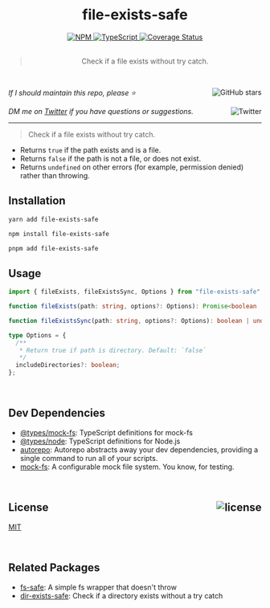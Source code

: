 <!--BEGIN HEADER-->
<div id="top" align="center">
  <h1>file-exists-safe</h1>
  <a href="https://npmjs.com/package/file-exists-safe">
    <img alt="NPM" src="https://img.shields.io/npm/v/file-exists-safe.svg">
  </a>
  <a href="https://github.com/bconnorwhite/file-exists-safe">
    <img alt="TypeScript" src="https://img.shields.io/github/languages/top/bconnorwhite/file-exists-safe.svg">
  </a>
  <a href="https://coveralls.io/github/bconnorwhite/file-exists-safe?branch=master">
    <img alt="Coverage Status" src="https://img.shields.io/coveralls/github/bconnorwhite/file-exists-safe.svg?branch=master">
  </a>
</div>

<br />

<blockquote align="center">Check if a file exists without try catch.</blockquote>

<br />

_If I should maintain this repo, please ⭐️_
<a href="https://github.com/bconnorwhite/file-exists-safe">
  <img align="right" alt="GitHub stars" src="https://img.shields.io/github/stars/bconnorwhite/file-exists-safe?label=%E2%AD%90%EF%B8%8F&style=social">
</a>

_DM me on [Twitter](https://twitter.com/bconnorwhite) if you have questions or suggestions._
<a href="https://twitter.com/bconnorwhite">
  <img align="right" alt="Twitter" src="https://img.shields.io/twitter/url?label=%40bconnorwhite&style=social&url=https%3A%2F%2Ftwitter.com%2Fbconnorwhite">
</a>

---
<!--END HEADER-->

> Check if a file exists without try catch.
- Returns `true` if the path exists and is a file.
- Returns `false` if the path is not a file, or does not exist.
- Returns `undefined` on other errors (for example, permission denied) rather than throwing.

## Installation

```sh
yarn add file-exists-safe
```

```sh
npm install file-exists-safe
```

```sh
pnpm add file-exists-safe
```

## Usage

```ts
import { fileExists, fileExistsSync, Options } from "file-exists-safe";

function fileExists(path: string, options?: Options): Promise<boolean | undefined>;

function fileExistsSync(path: string, options?: Options): boolean | undefined;

type Options = {
  /**
   * Return true if path is directory. Default: `false`
   */
  includeDirectories?: boolean;
};
```
<!--BEGIN FOOTER-->

<br />

<h2>Dev Dependencies</h2>

- [@types/mock-fs](https://www.npmjs.com/package/@types/mock-fs): TypeScript definitions for mock-fs
- [@types/node](https://www.npmjs.com/package/@types/node): TypeScript definitions for Node.js
- [autorepo](https://www.npmjs.com/package/autorepo): Autorepo abstracts away your dev dependencies, providing a single command to run all of your scripts.
- [mock-fs](https://www.npmjs.com/package/mock-fs): A configurable mock file system.  You know, for testing.


<br />

<h2 id="license">License <a href="https://opensource.org/licenses/MIT"><img align="right" alt="license" src="https://img.shields.io/npm/l/file-exists-safe.svg"></a></h2>

[MIT](https://opensource.org/licenses/MIT)
<!--END FOOTER-->

<br />

## Related Packages

- [fs-safe](https://www.npmjs.com/package/fs-safe): A simple fs wrapper that doesn't throw
- [dir-exists-safe](https://www.npmjs.com/package/dir-exists-safe): Check if a directory exists without a try catch
